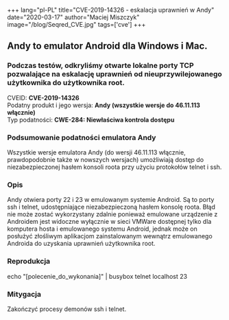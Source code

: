 +++
lang="pl-PL"
title="CVE-2019-14326 - eskalacja uprawnień w Andy"
date="2020-03-17"
author="Maciej Miszczyk"
image="/blog/Seqred_CVE.jpg"
tags=['cve']
+++

## Andy to emulator Android dla Windows i Mac.

### Podczas testów, odkryliśmy otwarte lokalne porty TCP pozwalające na eskalację uprawnień od nieuprzywilejowanego użytkownika do użytkownika root.

CVEID: **CVE-2019-14326**\
Podatny produkt i jego wersja: **Andy (wszystkie wersje do 46.11.113
włącznie)**\
Typ podatności: **CWE-284: Niewłaściwa kontrola dostępu**

### Podsumowanie podatności emulatora Andy

Wszystkie wersje emulatora Andy (do wersji 46.11.113 włącznie,
prawdopodobnie także w nowszych wersjach) umożliwiają dostęp do
niezabezpieczonej hasłem konsoli roota przy użyciu protokołów telnet i
ssh.

### Opis

Andy otwiera porty 22 i 23 w emulowanym systemie Android. Są to porty
ssh i telnet, udostępniające niezabezpieczoną hasłem konsolę roota. Błąd
nie może zostać wykorzystany zdalnie ponieważ emulowane urządzenie z
Androidem jest widoczne wyłącznie w sieci VMWare dostępnej tylko dla
komputera hosta i emulowanego systemu Android, jednak może on posłużyć
złośliwym aplikacjom zainstalowanym wewnątrz emulowanego Androida do
uzyskania uprawnień użytkownika root.

### Reprodukcja

echo "\[polecenie_do_wykonania\]" \| busybox telnet localhost 23

### Mitygacja

Zakończyć procesy demonów ssh i telnet.

